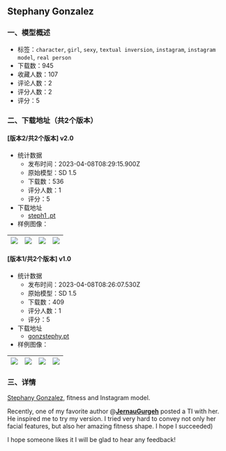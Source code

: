 ## Stephany Gonzalez
### 一、模型概述

- 标签：`character`, `girl`, `sexy`, `textual inversion`, `instagram`, `instagram model`, `real person`
- 下载数：945
- 收藏人数：107
- 评论人数：2
- 评分人数：2
- 评分：5

### 二、下载地址（共2个版本）

#### [版本2/共2个版本] v2.0

- 统计数据
  - 发布时间：2023-04-08T08:29:15.900Z
  - 原始模型：SD 1.5
  - 下载数：536
  - 评分人数：1
  - 评分：5
- 下载地址
  - [steph1 .pt](https://civitai.com/api/download/models/39802)
- 样例图像：

| <img src="https://image.civitai.com/xG1nkqKTMzGDvpLrqFT7WA/5ff66b48-e467-4a51-518a-a0d6ea78e700/width=450/440764.jpeg" /> | <img src="https://image.civitai.com/xG1nkqKTMzGDvpLrqFT7WA/262f7dfc-5257-40ac-d950-8c9b22923d00/width=450/440769.jpeg" /> | <img src="https://image.civitai.com/xG1nkqKTMzGDvpLrqFT7WA/4b5d5c6b-ceea-41e7-f44c-5f0fdb5ff600/width=450/440784.jpeg" /> | <img src="https://image.civitai.com/xG1nkqKTMzGDvpLrqFT7WA/ee91d43b-c5db-4848-e9bc-c9fbe4aeed00/width=450/440776.jpeg" /> |
| ---- | ---- | ---- | ---- |

#### [版本1/共2个版本] v1.0

- 统计数据
  - 发布时间：2023-04-08T08:26:07.530Z
  - 原始模型：SD 1.5
  - 下载数：409
  - 评分人数：1
  - 评分：5
- 下载地址
  - [gonzstephy.pt](https://civitai.com/api/download/models/29000)
- 样例图像：

| <img src="https://image.civitai.com/xG1nkqKTMzGDvpLrqFT7WA/07d7a934-7a25-4664-1ffe-3c0728ccb800/width=450/327249.jpeg" /> | <img src="https://image.civitai.com/xG1nkqKTMzGDvpLrqFT7WA/d408499a-9dd0-4a60-0d27-62e17d219500/width=450/327257.jpeg" /> | <img src="https://image.civitai.com/xG1nkqKTMzGDvpLrqFT7WA/a265245f-35f1-43d7-7d93-72e0aaa39700/width=450/327256.jpeg" /> | <img src="https://image.civitai.com/xG1nkqKTMzGDvpLrqFT7WA/390dece8-df28-42b2-96b5-88d3b3ec7d00/width=450/327255.jpeg" /> |
| ---- | ---- | ---- | ---- |


### 三、详情
<p><a rel="ugc" href="https://www.instagram.com/stephanygonzalezs/">Stephany Gonzalez</a>, fitness and Instagram model.</p><p>Recently, one of my favorite author @<a rel="ugc" href="https://civitai.com/user/JernauGurgeh"><strong>JernauGurgeh</strong></a> posted a TI with her. He inspired me to try my version. I tried very hard to convey not only her facial features, but also her amazing fitness shape. I hope I succeeded)</p><p>I hope someone likes it I will be glad to hear any feedback!</p>